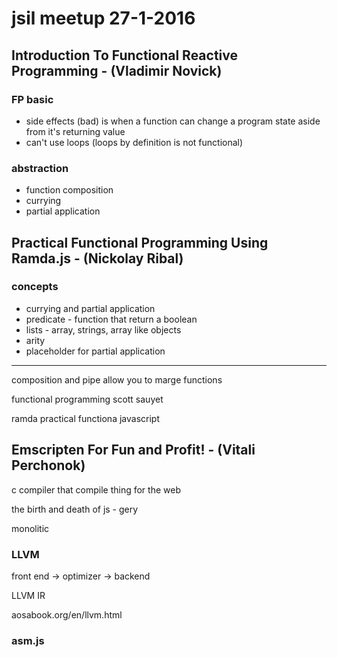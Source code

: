 # jsil meetup 27-1-2016

## Introduction To Functional Reactive Programming - (Vladimir Novick)

### FP basic
* side effects (bad) is when a function can change a program state aside from it's returning value
* can't use loops (loops by definition is not functional)

### abstraction

* function composition
* currying
* partial application

## Practical Functional Programming Using Ramda.js - (Nickolay Ribal)
### concepts
* currying and partial application
* predicate - function that return a boolean
* lists - array, strings, array like objects
* arity
* placeholder for partial application

---

composition and pipe allow you to marge functions

functional programming scott sauyet

ramda practical functiona javascript

## Emscripten For Fun and Profit! - (Vitali Perchonok)

c compiler that compile thing for the web

the birth and death of js - gery

monolitic 

### LLVM
front end -> optimizer -> backend

LLVM IR

aosabook.org/en/llvm.html

### asm.js

